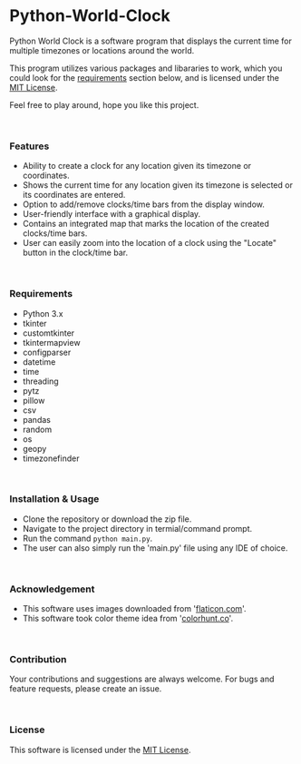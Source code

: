 <h1>Python-World-Clock</h1>

<p>Python World Clock is a software program that displays the current time for multiple timezones or locations around the world.</p>

<p>This program utilizes various packages and libararies to work, which you could look for the <a href = "#Requirements">requirements</a> section below, and is licensed under the <a href = "https://github.com/saiyam-sandhir/Python-World-Clock/blob/master/LICENSE">MIT License</a>.</p>

<p>Feel free to play around, hope you like this project.</p>

</br>

<h3>Features</h3>

- Ability to  create a clock for any location given its timezone or coordinates.
- Shows the current time for any location given its timezone is selected or its coordinates are entered.
- Option to add/remove clocks/time bars from the display window.
- User-friendly interface with a graphical display.
- Contains an integrated map that marks the location of the created clocks/time bars.
- User can easily zoom into the location of a clock using the "Locate" button in the clock/time bar.

</br>

<h3 id = "Requirements">Requirements</h3>

- Python 3.x
- tkinter
- customtkinter
- tkintermapview
- configparser
- datetime
- time
- threading
- pytz
- pillow
- csv
- pandas
- random
- os
- geopy
- timezonefinder

</br>

<h3>Installation & Usage</h3>

- Clone the repository or download the zip file.
- Navigate to the project directory in termial/command prompt.
- Run the command <code>python main.py</code>.
- The user can also simply run the 'main.py' file using any IDE of choice.

</br>

<h3>Acknowledgement</h3>

- This software uses images downloaded from '<a href = "https://www.flaticon.com">flaticon.com</a>'.
- This software took color theme idea from '<a href = "https://colorhunt.co/">colorhunt.co</a>'.

</br>

<h3>Contribution</h3>

<p>Your contributions and suggestions are always welcome. For bugs and feature requests, please create an issue.</p>

</br>

<h3>License</h3>

This software is licensed under the <a href = "https://github.com/saiyam-sandhir/Python-World-Clock/blob/master/LICENSE">MIT License</a>.
